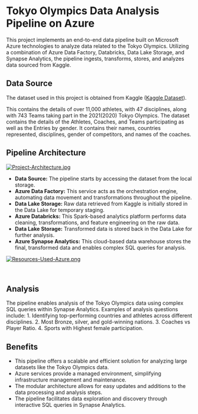 # Tokyo Olympics Data Analysis Pipeline on Azure

<p>This project implements an end-to-end data pipeline built on Microsoft Azure technologies to analyze data related to the Tokyo Olympics.
Utilizing a combination of Azure Data Factory, Databricks, Data Lake Storage, and Synapse Analytics, the pipeline ingests, transforms, stores, and analyzes data sourced from Kaggle.</p>

<h2>Data Source</h2>
The dataset used in this project is obtained from Kaggle (<a href="https://www.kaggle.com/datasets/arjunprasadsarkhel/2021-olympics-in-tokyo?resource=download">Kaggle Dataset</a>).
<p>This contains the details of over 11,000 athletes, with 47 disciplines, along with 743 Teams taking part in the 2021(2020) Tokyo Olympics.
The dataset contains the details of the Athletes, Coaches, and Teams participating as well as the Entries by gender. It contains their names, countries represented, disciplines, gender of competitors, and names of the coaches.</p>

<h2>Pipeline Architecture</h2>

[![Project-Architecture.jpg](https://i.postimg.cc/XvH3wFMV/Project-Architecture.jpg)](https://postimg.cc/zLg9NyXM)
<ul>
<li><strong>Data Source:</strong> The pipeline starts by accessing the dataset from the local storage.</li>
<li><strong>Azure Data Factory:</strong> This service acts as the orchestration engine, automating data movement and transformations throughout the pipeline.</li>
<li><strong>Data Lake Storage:</strong> Raw data retrieved from Kaggle is initially stored in the Data Lake for temporary staging.</li>
<li><strong>Azure Databricks:</strong> This Spark-based analytics platform performs data cleaning, transformations, and feature engineering on the raw data.</li>
<li><strong>Data Lake Storage:</strong> Transformed data is stored back in the Data Lake for further analysis.</li>
<li><strong>Azure Synapse Analytics:</strong> This cloud-based data warehouse stores the final, transformed data and enables complex SQL queries for analysis.</li>
</ul>

[![Resources-Used-Azure.png](https://i.postimg.cc/43Ns7PSL/Resources-Used-Azure.png)](https://postimg.cc/Jsg9SNmZ)

<br>

<h2>Analysis</h2>
The pipeline enables analysis of the Tokyo Olympics data using complex SQL queries within Synapse Analytics.
Examples of analysis questions include:
1. Identifying top-performing countries and athletes across different disciplines.
2. Most Bronze, silver, and gold-winning nations.
3. Coaches vs Player Ratio.
4. Sports with Highest female participation.

<h2>Benefits</h2>
<ul>
<li>This pipeline offers a scalable and efficient solution for analyzing large datasets like the Tokyo Olympics data.</li>
<li>Azure services provide a managed environment, simplifying infrastructure management and maintenance.</li>
<li>The modular architecture allows for easy updates and additions to the data processing and analysis steps.</li>
<li>The pipeline facilitates data exploration and discovery through interactive SQL queries in Synapse Analytics.</li>
</ul>
